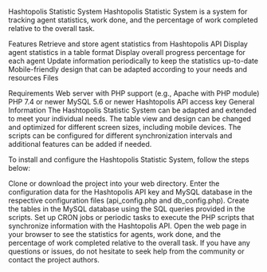 Hashtopolis Statistic System
Hashtopolis Statistic System is a system for tracking agent statistics, work done, and the percentage of work completed relative to the overall task.

Features
Retrieve and store agent statistics from Hashtopolis API
Display agent statistics in a table format
Display overall progress percentage for each agent
Update information periodically to keep the statistics up-to-date
Mobile-friendly design that can be adapted according to your needs and resources
Files

Requirements
Web server with PHP support (e.g., Apache with PHP module)
PHP 7.4 or newer
MySQL 5.6 or newer
Hashtopolis API access key
General Information
The Hashtopolis Statistic System can be adapted and extended to meet your individual needs. The table view and design can be changed and optimized for different screen sizes, including mobile devices. The scripts can be configured for different synchronization intervals and additional features can be added if needed.

To install and configure the Hashtopolis Statistic System, follow the steps below:

Clone or download the project into your web directory.
Enter the configuration data for the Hashtopolis API key and MySQL database in the respective configuration files (api_config.php and db_config.php).
Create the tables in the MySQL database using the SQL queries provided in the scripts.
Set up CRON jobs or periodic tasks to execute the PHP scripts that synchronize information with the Hashtopolis API.
Open the web page in your browser to see the statistics for agents, work done, and the percentage of work completed relative to the overall task.
If you have any questions or issues, do not hesitate to seek help from the community or contact the project authors.
